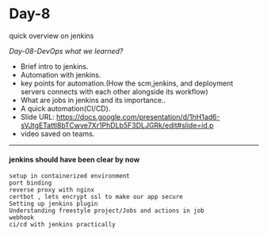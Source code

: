 # Day-8 
quick overview on jenkins 


*Day-08-DevOps what we learned?*
- Brief intro to jenkins.
- Automation with jenkins.
- key points for automation.(How the scm,jenkins, and deployment servers connects with each other alongside its workflow)
- What are jobs in jenkins and its importance..
- A quick automation(CI/CD).
- Slide URL: https://docs.google.com/presentation/d/1hH1ad6-sVJtgETattl8bTCwve7Xr1PhDLb5F3DLJGRk/edit#slide=id.p
- video saved on teams.
---
#### jenkins should have been clear by now 

    setup in containerized environment
    port binding
    reverse proxy with nginx
    certbot , lets encrypt ssl to make our app secure
    Setting up jenkins plugin
    Understanding freestyle project/Jobs and actions in job
    webhook
    ci/cd with jenkins practically
